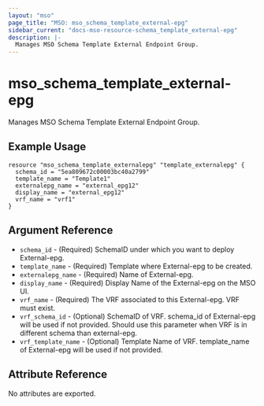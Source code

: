 ```yaml
---
layout: "mso"
page_title: "MSO: mso_schema_template_external-epg"
sidebar_current: "docs-mso-resource-schema_template_external-epg"
description: |-
  Manages MSO Schema Template External Endpoint Group.
---
```


# mso_schema_template_external-epg #

Manages MSO Schema Template External Endpoint Group.

## Example Usage ##

```hcl
resource "mso_schema_template_externalepg" "template_externalepg" {
  schema_id = "5ea809672c00003bc40a2799"
  template_name = "Template1"
  externalepg_name = "external_epg12"
  display_name = "external_epg12"
  vrf_name = "vrf1"
}
```

## Argument Reference ##

* `schema_id` - (Required) SchemaID under which you want to deploy External-epg.
* `template_name` - (Required) Template where External-epg to be created.
* `externalepg_name` - (Required) Name of External-epg.
* `display_name` - (Required) Display Name of the External-epg on the MSO UI.
* `vrf_name` - (Required) The VRF associated to this External-epg. VRF must exist.
* `vrf_schema_id` - (Optional) SchemaID of VRF. schema_id of External-epg will be used if not provided. Should use this parameter when VRF is in different schema than external-epg.
* `vrf_template_name` - (Optional) Template Name of VRF. template_name of External-epg will be used if not provided.

## Attribute Reference ##

No attributes are exported.
